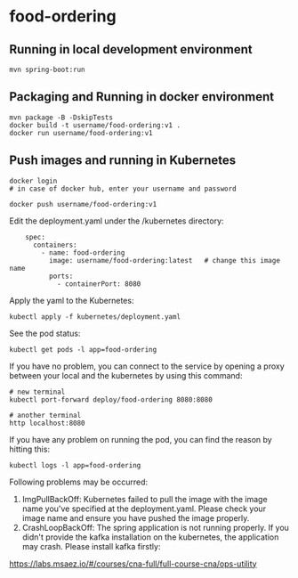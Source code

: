 # food-ordering

## Running in local development environment

```
mvn spring-boot:run
```

## Packaging and Running in docker environment

```
mvn package -B -DskipTests
docker build -t username/food-ordering:v1 .
docker run username/food-ordering:v1
```

## Push images and running in Kubernetes

```
docker login 
# in case of docker hub, enter your username and password

docker push username/food-ordering:v1
```

Edit the deployment.yaml under the /kubernetes directory:
```
    spec:
      containers:
        - name: food-ordering
          image: username/food-ordering:latest   # change this image name
          ports:
            - containerPort: 8080

```

Apply the yaml to the Kubernetes:
```
kubectl apply -f kubernetes/deployment.yaml
```

See the pod status:
```
kubectl get pods -l app=food-ordering
```

If you have no problem, you can connect to the service by opening a proxy between your local and the kubernetes by using this command:
```
# new terminal
kubectl port-forward deploy/food-ordering 8080:8080

# another terminal
http localhost:8080
```

If you have any problem on running the pod, you can find the reason by hitting this:
```
kubectl logs -l app=food-ordering
```

Following problems may be occurred:

1. ImgPullBackOff:  Kubernetes failed to pull the image with the image name you've specified at the deployment.yaml. Please check your image name and ensure you have pushed the image properly.
1. CrashLoopBackOff: The spring application is not running properly. If you didn't provide the kafka installation on the kubernetes, the application may crash. Please install kafka firstly:

https://labs.msaez.io/#/courses/cna-full/full-course-cna/ops-utility

